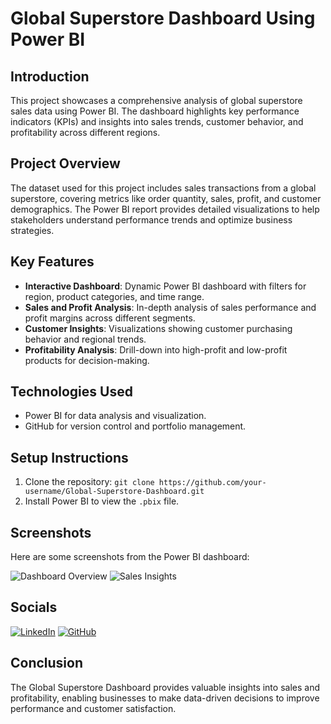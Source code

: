 

# Global Superstore Dashboard Using Power BI

## Introduction
This project showcases a comprehensive analysis of global superstore sales data using Power BI. The dashboard highlights key performance indicators (KPIs) and insights into sales trends, customer behavior, and profitability across different regions.

## Project Overview
The dataset used for this project includes sales transactions from a global superstore, covering metrics like order quantity, sales, profit, and customer demographics. The Power BI report provides detailed visualizations to help stakeholders understand performance trends and optimize business strategies.

## Key Features
- **Interactive Dashboard**: Dynamic Power BI dashboard with filters for region, product categories, and time range.
- **Sales and Profit Analysis**: In-depth analysis of sales performance and profit margins across different segments.
- **Customer Insights**: Visualizations showing customer purchasing behavior and regional trends.
- **Profitability Analysis**: Drill-down into high-profit and low-profit products for decision-making.

## Technologies Used
- Power BI for data analysis and visualization.
- GitHub for version control and portfolio management.

## Setup Instructions
1. Clone the repository: `git clone https://github.com/your-username/Global-Superstore-Dashboard.git`
2. Install Power BI to view the `.pbix` file.

## Screenshots
Here are some screenshots from the Power BI dashboard:

![Dashboard Overview](path_to_screenshot1)
![Sales Insights](path_to_screenshot2)

## Socials

[![LinkedIn](https://img.shields.io/badge/LinkedIn-Profile-blue)](https://www.linkedin.com/in/your-linkedin-username)
[![GitHub](https://img.shields.io/badge/GitHub-Profile-black)](https://github.com/your-github-username)

## Conclusion
The Global Superstore Dashboard provides valuable insights into sales and profitability, enabling businesses to make data-driven decisions to improve performance and customer satisfaction.
